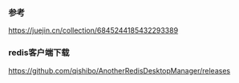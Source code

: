 ### 参考  
https://juejin.cn/collection/6845244185432293389

### redis客户端下载  
https://github.com/qishibo/AnotherRedisDesktopManager/releases


